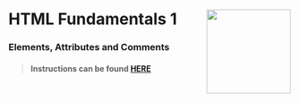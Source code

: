 # HTML Fundamentals 1 <img align="right" src="https://github.com/Learning-Fuze/prototypes_C9/blob/assets/assets/images/logos/LF_LOGO.png?raw=true" width="150">
### Elements, Attributes and Comments

>#### Instructions can be found <a href="http://learning-fuze.github.io/prototypes_C9/#/HTML-Fundamentals-1" target="_blank">HERE</a>
